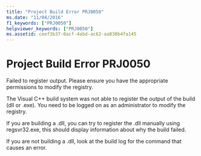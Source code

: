 ```yaml
---
title: "Project Build Error PRJ0050"
ms.date: "11/04/2016"
f1_keywords: ["PRJ0050"]
helpviewer_keywords: ["PRJ0050"]
ms.assetid: ceef3b37-0acf-4abd-ac62-aa830b4fa145
---
```

# Project Build Error PRJ0050

Failed to register output. Please ensure you have the appropriate permissions to modify the registry.

The Visual C++ build system was not able to register the output of the build (dll or .exe). You need to be logged on as an administrator to modify the registry.

If you are building a .dll, you can try to register the .dll manually using regsvr32.exe, this should display information about why the build failed.

If you are not building a .dll, look at the build log for the command that causes an error.